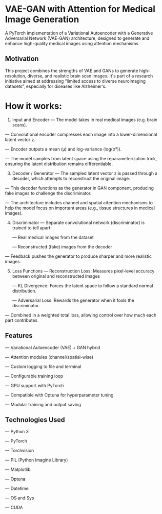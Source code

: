 # VAE-GAN with Attention for Medical Image Generation

A PyTorch implementation of a Variational Autoencoder with a Generative Adversarial Network (VAE-GAN) architecture, designed to generate and enhance high-quality medical images using attention mechanisms.

## Motivation 

This project combines the strengths of VAE and GANs to generate high-resolution, diverse, and realistic brain scan images. It's part of a research initiative aimed at addressing “limited access to diverse neuroimaging datasets”, especially for diseases like Alzheimer's.

# How it works:
1. Input and Encoder
— The model takes in real medical images (e.g. brain scans).

— Convolutional encoder compresses each image into a lower-dimensional latent vector z.

— Encoder outputs a mean (μ) and log-variance (log(σ²)).

— The model samples from latent space using the reparameterization trick, ensuring the latent distribution remains differentiable.

3. Decoder / Generator
— The sampled latent vector z is passed through a decoder, which attempts to reconstruct the original image.

— This decoder functions as the generator in GAN component, producing fake images to challenge the discriminator.

— The architecture includes channel and spatial attention mechanisms to help the model focus on important areas (e.g., tissue structures in medical images).

4. Discriminator
— Separate convolutional network (discriminator) is trained to tell apart:

	— Real medical images from the dataset

	— Reconstructed (fake) images from the decoder

— Feedback pushes the generator to produce sharper and more realistic images.

5. Loss Functions
— Reconstruction Loss: Measures pixel-level accuracy between original and reconstructed images

	— KL Divergence: Forces the latent space to follow a standard normal distribution.

	— Adversarial Loss: Rewards the generator when it fools the discriminator.

— Combined in a weighted total loss, allowing control over how much each part contributes.

## Features
— Variational Autoencoder (VAE) + GAN hybrid

— Attention modules (channel/spatial-wise)

— Custom logging to file and terminal

— Configurable training loop

— GPU support with PyTorch

— Compatible with Optuna for hyperparameter tuning

— Modular training and output saving

## Technologies Used
— Python 3

— PyTorch

— Torchvision

— PIL (Python Imagine Library)

— Matplotlib

— Optuna

— Datetime

— OS and Sys

— CUDA 

